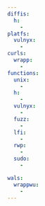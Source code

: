 ```yaml
---
diffis:
  h:
    -
platfs:
  vulnyx:
    -
curls:
  wrapp:
    -
functions:
  unix:
    -
  h:
    -
  vulnyx:
    -
  fuzz:
    -
  lfi:
    -
  rwp:
    -
  sudo:
    -

wals:
  wrappwu:
    -
---
```

